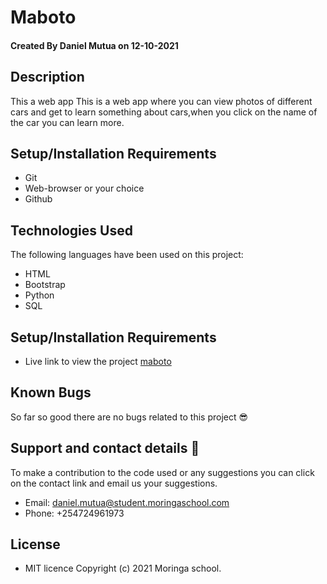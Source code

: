 # Maboto
#### Created By Daniel Mutua on 12-10-2021
## Description
This a web app This is a web app where you can view photos of different cars and get to learn something about cars,when you click on the name of the car you can learn more.
## Setup/Installation Requirements
* Git
* Web-browser or your choice
* Github
## Technologies Used
 The following languages have been used on this project:
 * HTML
 * Bootstrap
 * Python
 * SQL

## Setup/Installation Requirements

* Live link to view the project <a href="https://huyuyy.herokuapp.com/">maboto</a>


## Known Bugs
 So far so good there are no bugs related to this project 😎
## Support and contact details 🙂
To make a contribution to the code used or any suggestions you can click on the contact link and email us your suggestions.
* Email: daniel.mutua@student.moringaschool.com
* Phone: +254724961973
## License
* MIT licence Copyright (c) 2021 Moringa school.
